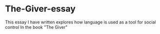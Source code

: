 # The-Giver-essay
This essay I have written explores how language is used as a tool for social control In the book "The Giver" 
